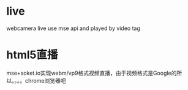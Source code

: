 # live
webcamera live use mse api and played by video tag
# html5直播
mse+soket.io实现webm/vp9格式视频直播，由于视频格式是Google的所以。。。。chrome浏览器吧
